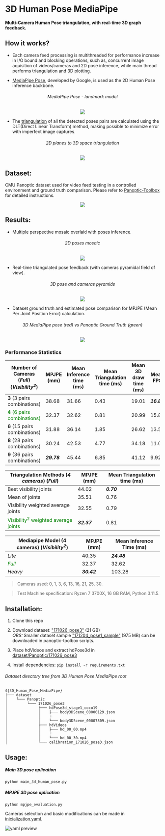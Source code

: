 # 3D Human Pose MediaPipe
**Multi-Camera Human Pose triangulation, with real-time 3D graph feedback.**

## How it works?
- Each camera feed processing is multithreaded for performance increase in I/O bound and blocking operations, such as, 
concurrent image aquisition of videos/cameras and 2D pose inference, while main thread performs triangulation and 3D plotting.


- [MediaPipe Pose](https://developers.google.com/mediapipe/solutions/vision/pose_landmarker), 
developed by Google, is used as the 2D Human Pose inference backbone.
<h6 align="center">MediaPipe Pose - landmark model</h6>
<p align="center">
  <img src="assets/MediaPipe_Pose_landmark_model.png">
</p>


- The [triangulation](https://youtu.be/nRVuLFQ_Bng) of all the detected poses pairs are calculated using the DLT(Direct Linear Transform) method, making possible to minimize error with imperfect image captures.
<h6 align="center">2D planes to 3D space triangulation</h6>
<p align="center">
  <img src="assets/cameras_and_the_direct_linear_transform.png">
</p>


## Dataset:
CMU Panoptic dataset used for video feed testing in a controlled environment and ground truth comparison. 
Please refer to [Panoptic-Toolbox](https://github.com/CMU-Perceptual-Computing-Lab/panoptic-toolbox.git) for detailed instructions.
<p align="center">
  <img src="assets/CMU_Panoptic_dataset.png">
</p>


## Results:

- Multiple perspective mosaic overlaid with poses inference.
<h6 align="center">2D poses mosaic</h6>
<p align="center">
  <img src="assets/gif_mediapipe_2d_pose_mosaic.gif">
</p>
  

- Real-time triangulated pose feedback (with cameras pyramidal field of view).
<h6 align="center">3D pose and cameras pyramids</h6>
<p align="center">
  <img src="assets/gif_mpl_3d_pose.gif">
</p>


- Dataset ground truth and estimated pose comparison for MPJPE (Mean Per Joint Position Error) calculation.
<h6 align="center">3D MediaPipe pose (red) vs Panoptic Ground Truth (green)</h6>
<p align="center">
  <img src="assets/gif_3d_mpjpe.gif">
</p>


### Performance Statistics

| Number of Cameras (_Full_) (_Visibility<sup>2</sup>_)         | MPJPE (mm)  | Mean Inference time (ms) | Mean Triangulation time (ms) | Mean 3D draw time (ms) | Mean FPS    |
|---------------------------------------------------------------|-------------|--------------------------|------------------------------|------------------------|-------------|
| **3** (3 pairs combinations)                                  | 38.68       | 31.66                    | 0.43                         | 19.01                  | **_16.82_** |
| <span style="color:green">**4** (6 pairs combinations)</span> | 32.37       | 32.62                    | 0.81                         | 20.99                  | 15.82       |
| **6** (15 pairs combinations)                                 | 31.88       | 36.14                    | 1.85                         | 26.62                  | 13.54       |
| **8** (28 pairs combinations)                                 | 30.24       | 42.53                    | 4.77                         | 34.18                  | 11.03       |
| **9** (36 pairs combinations)                                 | **_29.78_** | 45.44                    | 6.85                         | 41.12                  | 9.92        |


| Triangulation Methods (_4 cameras_) (_Full_)                                    | MPJPE (mm)  | Mean Triangulation time (ms) |
|---------------------------------------------------------------------------------|-------------|------------------------------|
| Best visibility joints                                                          | 44.02       | **_0.70_**                   |
| Mean of joints                                                                  | 35.51       | 0.76                         |
| Visibility weighted average joints                                              | 32.55       | 0.79                         |
| <span style="color:green">Visibility<sup>2</sup> weighted average joints</span> | **_32.37_** | 0.81                         |


| Mediapipe Model (4 cameras) (_Visibility<sup>2</sup>_) | MPJPE (mm)  | Mean Inference Time (ms) |
|--------------------------------------------------------|-------------|--------------------------|
| _Lite_                                                 | 40.35       | **_24.48_**              |
| <span style="color:green">_Full_</span>                | 32.37       | 32.62                    |
| _Heavy_                                                | **_30.42_** | 103.28                   |


> Cameras used: 0, 1, 3, 6, 13, 16, 21, 25, 30.
 
> Test Machine specification: Ryzen 7 3700X, 16 GB RAM, Python 3.11.5.


## Installation:

1. Clone this repo

2. Download dataset: ["171026_pose3"](http://domedb.perception.cs.cmu.edu/171026_pose3.html) (21 GB)\
_OBS:_ Smaller dataset sample ["171204_pose1_sample"](https://github.com/CMU-Perceptual-Computing-Lab/panoptic-toolbox?tab=readme-ov-file#2-download-a-sample-data-and-other-data) (975 MB) can be downloaded in panoptic-toolbox scripts.

3. Place hdVideos and extract hdPose3d in [dataset/Panoptic/171026_pose3](dataset/Panoptic/171026_pose3)
4. Install dependencies: `pip install -r requirements.txt`

<h6 align="left">Dataset directory tree from 3D Human Pose MediaPipe root</h6>

```
${3D_Human_Pose_MediaPipe}
├─── dataset
│    └─── Panoptic
│         └─── 171026_pose3
│              ├─── hdPose3d_stage1_coco19
│              │    ├─── body3DScene_00000129.json
│              │    ⋮
│              │    └─── body3DScene_00007309.json
│              ├─── hdVideos
│              │    ├─── hd_00_00.mp4
│              │    ⋮
│              │    └─── hd_00_30.mp4
│              └─── calibration_171026_pose3.json
```


## Usage:


<h5>Main 3D pose aplication</h5>

`python main_3d_human_pose.py`

<h5>MPJPE 3D pose aplication</h5>

`python mpjpe_evaluation.py`

Cameras selection and basic modifications can be made in [inicialization.yaml](inicialization.yaml).

![yaml preview](assets/Inicialization_yaml_preview.png)
